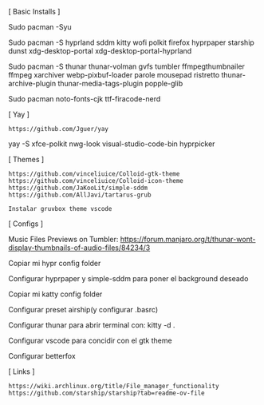[ Basic Installs ]

Sudo pacman -Syu

Sudo pacman -S hyprland sddm kitty wofi polkit firefox hyprpaper starship dunst xdg-desktop-portal xdg-desktop-portal-hyprland

Sudo pacman -S thunar thunar-volman gvfs tumbler ffmpegthumbnailer ffmpeg xarchiver webp-pixbuf-loader parole mousepad ristretto thunar-archive-plugin thunar-media-tags-plugin popple-glib 

Sudo pacman noto-fonts-cjk ttf-firacode-nerd

[ Yay ]

    https://github.com/Jguer/yay

yay -S xfce-polkit nwg-look visual-studio-code-bin hyprpicker 


[ Themes ]

    https://github.com/vinceliuice/Colloid-gtk-theme
    https://github.com/vinceliuice/Colloid-icon-theme
    https://github.com/JaKooLit/simple-sddm
    https://github.com/AllJavi/tartarus-grub

    Instalar gruvbox theme vscode


[ Configs ]

Music Files Previews on Tumbler:
    https://forum.manjaro.org/t/thunar-wont-display-thumbnails-of-audio-files/84234/3

Copiar mi hypr config folder

Configurar hyprpaper y simple-sddm para poner el background deseado

Copiar mi katty config folder

Configurar preset airship(y configurar .basrc)

Configurar thunar para abrir terminal con:
    kitty -d .

Configurar vscode para concidir con el gtk theme

Configurar betterfox

[ Links ]

    https://wiki.archlinux.org/title/File_manager_functionality
    https://github.com/starship/starship?tab=readme-ov-file
